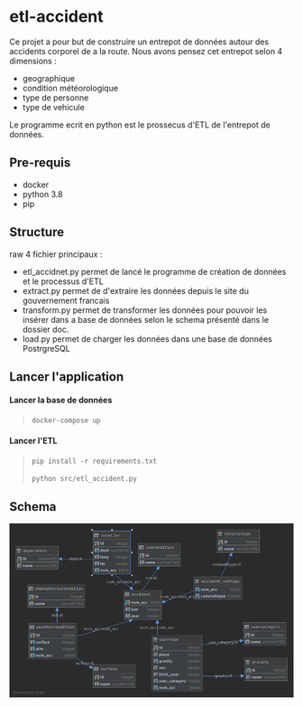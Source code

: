 # etl-accident

Ce projet a pour but de construire un entrepot de données 
autour des accidents corporel de a la route. Nous avons pensez 
cet entrepot selon 4 dimensions : 
* geographique
* condition météorologique
* type de personne
* type de vehicule

Le programme ecrit en python est le prossecus d'ETL de 
l'entrepot de données.
## Pre-requis
* docker 
* python 3.8
* pip

## Structure
raw
4 fichier principaux : 
* etl_accidnet.py permet de lancé le programme 
de création de données et le processus d'ETL
* extract.py permet de d'extraire les données 
depuis le site du gouvernement francais
* transform.py permet de transformer les données 
pour pouvoir les insérer dans a base de données 
selon le schema présenté dans le dossier doc.
* load.py permet de charger les données dans 
une base de données PostrgreSQL   

## Lancer l'application

#### Lancer la base de données

>`docker-compose up`

#### Lancer l'ETL

>`pip install -r requirements.txt`
>
>`python src/etl_accident.py`

## Schema

![Schema sql](https://github.com/Breahkd46/etl-accident/blob/master/doc/etl_accident.png "Schema sql")
